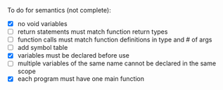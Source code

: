 To do for semantics (not complete):
- [x] no void variables
- [ ] return statements must match function return types
- [ ] function calls must match function definitions in type and # of args
- [ ] add symbol table
- [x] variables must be declared before use
- [ ] multiple variables of the same name cannot be declared in the same scope
- [x] each program must have one main function
